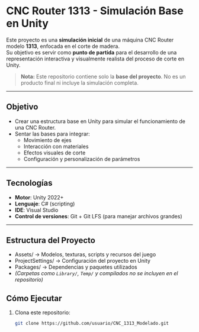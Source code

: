 # CNC Router 1313 - Simulación Base en Unity

Este proyecto es una **simulación inicial** de una máquina CNC Router modelo **1313**, enfocada en el corte de madera.  
Su objetivo es servir como **punto de partida** para el desarrollo de una representación interactiva y visualmente realista del proceso de corte en Unity.

> **Nota:** Este repositorio contiene solo la **base del proyecto**. No es un producto final ni incluye la simulación completa.

---

## Objetivo
- Crear una estructura base en Unity para simular el funcionamiento de una CNC Router.
- Sentar las bases para integrar:
  - Movimiento de ejes
  - Interacción con materiales
  - Efectos visuales de corte
  - Configuración y personalización de parámetros

---

## Tecnologías
- **Motor**: Unity 2022+
- **Lenguaje**: C# (scripting)
- **IDE**: Visual Studio
- **Control de versiones**: Git + Git LFS (para manejar archivos grandes)

---

## Estructura del Proyecto
- Assets/ → Modelos, texturas, scripts y recursos del juego
- ProjectSettings/ → Configuración del proyecto en Unity
- Packages/ → Dependencias y paquetes utilizados
- *(Carpetas como `Library/`, `Temp/` y compilados no se incluyen en el repositorio)*

## Cómo Ejecutar
1. Clona este repositorio:
   ```bash
   git clone https://github.com/usuario/CNC_1313_Modelado.git


  
